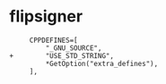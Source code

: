 # flipsigner

```
     CPPDEFINES=[
         "_GNU_SOURCE",
+        "USE_STD_STRING",
         *GetOption("extra_defines"),
     ],
```